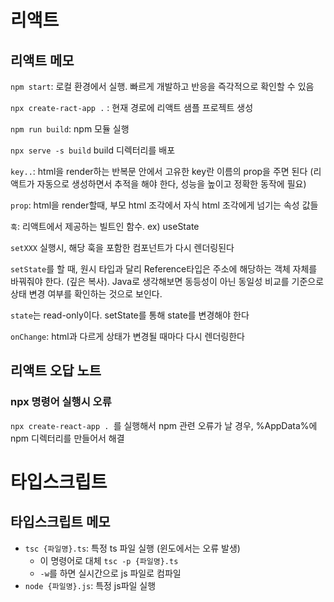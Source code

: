 # 리액트

## 리액트 메모

`npm start`: 로컬 환경에서 실행. 빠르게 개발하고 반응을 즉각적으로 확인할 수 있음

`npx create-ract-app .` : 현재 경로에 리액트 샘플 프로젝트 생성

`npm run build`: npm 모듈 실행

`npx serve -s build` build 디렉터리를 배포

`key..`: html을 render하는 반복문 안에서 고유한 key란 이름의 prop을 주면 된다 (리액트가 자동으로 생성하면서 추적을 해야 한다, 성능을 높이고 정확한 동작에 필요)

`prop`: html을 render할때, 부모 html 조각에서 자식 html 조각에게 넘기는 속성 값들

`훅`: 리액트에서 제공하는 빌트인 함수. ex) useState

`setXXX` 실행시, 해당 훅을 포함한 컴포넌트가 다시 렌더링된다

`setState`를 할 때, 원시 타입과 달리 Reference타입은 주소에 해당하는 객체 자체를 바꿔줘야 한다. (깊은 복사).
Java로 생각해보면 동등성이 아닌 동일성 비교를 기준으로 상태 변경 여부를 확인하는 것으로 보인다.

`state`는 read-only이다. setState를 통해 state를 변경해야 한다

`onChange`: html과 다르게 상태가 변경될 때마다 다시 렌더링한다

## 리액트 오답 노트

### npx 명령어 실행시 오류
`npx create-react-app . `를 실행해서 npm 관련 오류가 날 경우, %AppData%에 npm 디렉터리를 만들어서 해결

# 타입스크립트

## 타입스크립트 메모

- `tsc {파일명}.ts`: 특정 ts 파일 실행 (윈도에서는 오류 발생)
  - 이 명령어로 대체 `tsc -p {파일명}.ts`
  - `-w`를 하면 실시간으로 js 파일로 컴파일
- `node {파일명}.js`: 특정 js파일 실행